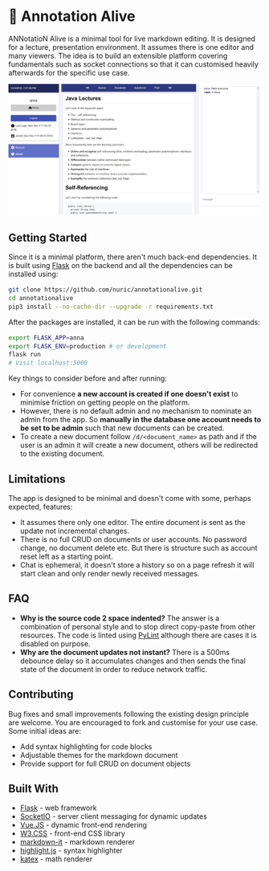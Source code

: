 # :memo: Annotation Alive
ANNotatioN Alive is a minimal tool for live markdown editing. It is designed for a lecture, presentation environment. It assumes there is one editor and many viewers. The idea is to build an extensible platform covering fundamentals such as socket connections so that it can customised heavily afterwards for the specific use case.

![screenshot](https://github.com/nuric/annotationalive/raw/master/anna_screenshot.jpg)

## Getting Started
Since it is a minimal platform, there aren't much back-end dependencies. It is built using [Flask](http://flask.pocoo.org/) on the backend and all the dependencies can be installed using:

```bash
git clone https://github.com/nuric/annotationalive.git
cd annotationalive
pip3 install --no-cache-dir --upgrade -r requirements.txt
```

After the packages are installed, it can be run with the following commands:

```bash
export FLASK_APP=anna
export FLASK_ENV=production # or development
flask run
# Visit localhost:5000
```
Key things to consider before and after running:
 - For convenience **a new account is created if one doesn't exist** to minimise friction on getting people on the platform.
 - However, there is no default admin and no mechanism to nominate an admin from the app. So **manually in the database one account needs to be set to be admin** such that new documents can be created.
 - To create a new document follow `/d/<document_name>` as path and if the user is an admin it will create a new document, others will be redirected to the existing document.

## Limitations
The app is designed to be minimal and doesn't come with some, perhaps expected, features:
 - It assumes there only one editor. The entire document is sent as the update not incremental changes.
 - There is no full CRUD on documents or user accounts. No password change, no document delete etc. But there is structure such as account reset left as a starting point.
 - Chat is ephemeral, it doesn't store a history so on a page refresh it will start clean and only render newly received messages.

## FAQ
 - **Why is the source code 2 space indented?** The answer is a combination of personal style and to stop direct copy-paste from other resources. The code is linted using [PyLint](https://www.pylint.org/) although there are cases it is disabled on purpose.
 - **Why are the document updates not instant?** There is a 500ms debounce delay so it accumulates changes and then sends the final state of the document in order to reduce network traffic.

## Contributing
Bug fixes and small improvements following the existing design principle are welcome. You are encouraged to fork and customise for your use case. Some initial ideas are:
 - Add syntax highlighting for code blocks
 - Adjustable themes for the markdown document
 - Provide support for full CRUD on document objects

## Built With
 - [Flask](http://flask.pocoo.org/) - web framework
 - [SocketIO](https://socket.io/) - server client messaging for dynamic updates
 - [Vue.JS](https://vuejs.org/) - dynamic front-end rendering
 - [W3.CSS](https://www.w3schools.com/w3css/) - front-end CSS library
 - [markdown-it](https://github.com/markdown-it/markdown-it) - markdown renderer
 - [highlight.js](https://highlightjs.org/) - syntax highlighter
 - [katex](https://katex.org/) - math renderer
